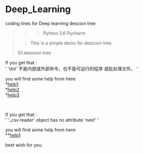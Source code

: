 # Deep_Learning
coding lines for Deep learning   descion tree 

>>>Pyhton 3.6  Pycharm <br>

>>This is a simple demo for desicion tree.<br>

>01.desicion tree<br>

If you get that :<br>
'
'dot' 不是内部或外部命令，也不是可运行的程序 或批处理文件。
'<br>
 
 you will find some help from here:<br>
 *[help1](https://blog.csdn.net/mingyuli/article/details/81192459)<br>
 *[help2](https://www.cnblogs.com/hankleo/p/9733076.html)<br>
 *[help3](https://blog.csdn.net/jingsiyu6588/article/details/88966820-0)<br>
 
 <br>
 
If you get that :<br>
'
'_csv.reader' object has no attribute 'next'
'<br>
 
 you will find some help from here:<br>
 **[help1](https://www.cnblogs.com/hfdkd/p/7719134.html)<br>
 
 
 
 
 
 best wish for you.

